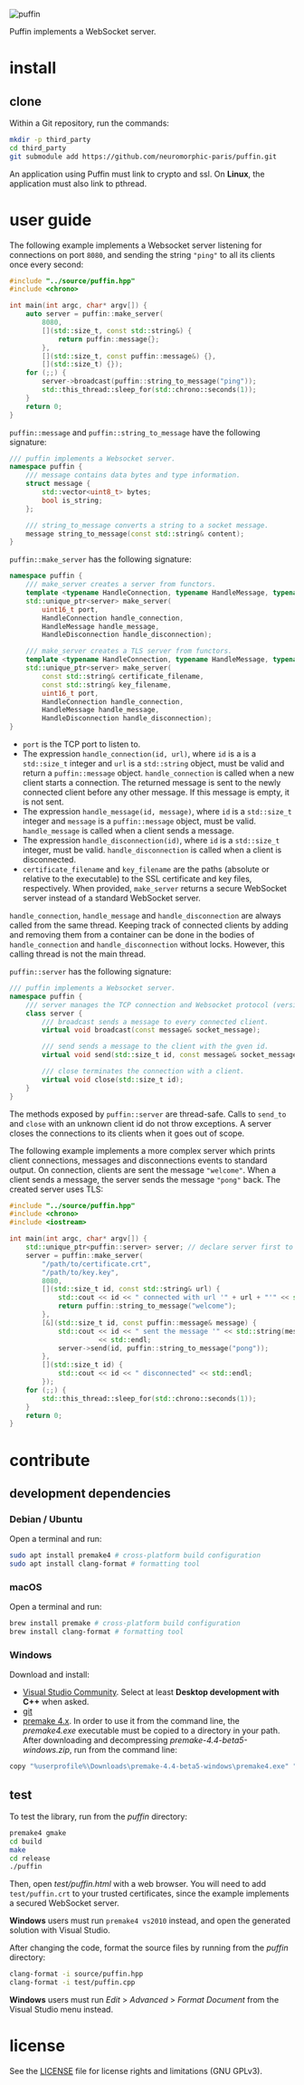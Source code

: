 ![puffin](banner.png "The Puffin banner")

Puffin implements a WebSocket server.

# install

## clone

Within a Git repository, run the commands:

```sh
mkdir -p third_party
cd third_party
git submodule add https://github.com/neuromorphic-paris/puffin.git
```

An application using Puffin must link to crypto and ssl. On __Linux__, the application must also link to pthread.

# user guide

The following example implements a Websocket server listening for connections on port `8080`, and sending the string `"ping"` to all its clients once every second:
```cpp
#include "../source/puffin.hpp"
#include <chrono>

int main(int argc, char* argv[]) {
    auto server = puffin::make_server(
        8080,
        [](std::size_t, const std::string&) {
            return puffin::message{};
        },
        [](std::size_t, const puffin::message&) {},
        [](std::size_t) {});
    for (;;) {
        server->broadcast(puffin::string_to_message("ping"));
        std::this_thread::sleep_for(std::chrono::seconds(1));
    }
    return 0;
}
```

`puffin::message` and `puffin::string_to_message` have the following signature:
```cpp
/// puffin implements a Websocket server.
namespace puffin {
    /// message contains data bytes and type information.
    struct message {
        std::vector<uint8_t> bytes;
        bool is_string;
    };

    /// string_to_message converts a string to a socket message.
    message string_to_message(const std::string& content);
}
```

`puffin::make_server` has the following signature:
```cpp
namespace puffin {
    /// make_server creates a server from functors.
    template <typename HandleConnection, typename HandleMessage, typename HandleDisconnections>
    std::unique_ptr<server> make_server(
        uint16_t port,
        HandleConnection handle_connection,
        HandleMessage handle_message,
        HandleDisconnection handle_disconnection);

    /// make_server creates a TLS server from functors.
    template <typename HandleConnection, typename HandleMessage, typename HandleDisconnections>
    std::unique_ptr<server> make_server(
        const std::string& certificate_filename,
        const std::string& key_filename,
        uint16_t port,
        HandleConnection handle_connection,
        HandleMessage handle_message,
        HandleDisconnection handle_disconnection);
}
```
- `port` is the TCP port to listen to.
- The expression `handle_connection(id, url)`, where `id` is a is a `std::size_t` integer and `url` is a `std::string` object, must be valid and return a `puffin::message` object. `handle_connection` is called when a new client starts a connection. The returned message is sent to the newly connected client before any other message. If this message is empty, it is not sent.
- The expression `handle_message(id, message)`, where `id` is a `std::size_t` integer and `message` is a `puffin::message` object, must be valid. `handle_message` is called when a client sends a message.
- The expression `handle_disconnection(id)`, where `id` is a `std::size_t` integer, must be valid. `handle_disconnection` is called when a client is disconnected.
- `certificate_filename` and `key_filename` are the paths (absolute or relative to the executable) to the SSL certificate and key files, respectively. When provided, `make_server` returns a secure WebSocket server instead of a standard WebSocket server.

`handle_connection`, `handle_message` and `handle_disconnection` are always called from the same thread. Keeping track of connected clients by adding and removing them from a container can be done in the bodies of `handle_connection` and `handle_disconnection` without locks. However, this calling thread is not the main thread.

`puffin::server` has the following signature:
```cpp
/// puffin implements a Websocket server.
namespace puffin {
    /// server manages the TCP connection and Websocket protocol (version 13).
    class server {
        /// broadcast sends a message to every connected client.
        virtual void broadcast(const message& socket_message);

        /// send sends a message to the client with the gven id.
        virtual void send(std::size_t id, const message& socket_message);

        /// close terminates the connection with a client.
        virtual void close(std::size_t id);
    }
}
```
The methods exposed by `puffin::server` are thread-safe. Calls to `send_to` and `close` with an unknown client id do not throw exceptions. A server closes the connections to its clients when it goes out of scope.

The following example implements a more complex server which prints client connections, messages and disconnections events to standard output. On connection, clients are sent the message `"welcome"`. When a client sends a message, the server sends the message `"pong"` back. The created server uses TLS:
```cpp
#include "../source/puffin.hpp"
#include <chrono>
#include <iostream>

int main(int argc, char* argv[]) {
    std::unique_ptr<puffin::server> server; // declare server first to use 'send' in a callback
    server = puffin::make_server(
        "/path/to/certificate.crt",
        "/path/to/key.key",
        8080,
        [](std::size_t id, const std::string& url) {
            std::cout << id << " connected with url '" + url + "'" << std::endl;
            return puffin::string_to_message("welcome");
        },
        [&](std::size_t id, const puffin::message& message) {
            std::cout << id << " sent the message '" << std::string(message.bytes.begin(), message.bytes.end()) << "'"
                      << std::endl;
            server->send(id, puffin::string_to_message("pong"));
        },
        [](std::size_t id) {
            std::cout << id << " disconnected" << std::endl;
        });
    for (;;) {
        std::this_thread::sleep_for(std::chrono::seconds(1));
    }
    return 0;
}

```

# contribute

## development dependencies

### Debian / Ubuntu

Open a terminal and run:
```sh
sudo apt install premake4 # cross-platform build configuration
sudo apt install clang-format # formatting tool
```

### macOS

Open a terminal and run:
```sh
brew install premake # cross-platform build configuration
brew install clang-format # formatting tool
```

### Windows

Download and install:
- [Visual Studio Community](https://visualstudio.microsoft.com/vs/community/). Select at least __Desktop development with C++__ when asked.
- [git](https://git-scm.com)
- [premake 4.x](https://premake.github.io/download.html). In order to use it from the command line, the *premake4.exe* executable must be copied to a directory in your path. After downloading and decompressing *premake-4.4-beta5-windows.zip*, run from the command line:
```sh
copy "%userprofile%\Downloads\premake-4.4-beta5-windows\premake4.exe" "%userprofile%\AppData\Local\Microsoft\WindowsApps"
```

## test

To test the library, run from the *puffin* directory:
```sh
premake4 gmake
cd build
make
cd release
./puffin
```

Then, open *test/puffin.html* with a web browser. You will need to add `test/puffin.crt` to your trusted certificates, since the example implements a secured WebSocket server.

__Windows__ users must run `premake4 vs2010` instead, and open the generated solution with Visual Studio.

After changing the code, format the source files by running from the *puffin* directory:
```sh
clang-format -i source/puffin.hpp
clang-format -i test/puffin.cpp
```

__Windows__ users must run *Edit* > *Advanced* > *Format Document* from the Visual Studio menu instead.

# license

See the [LICENSE](LICENSE.txt) file for license rights and limitations (GNU GPLv3).
